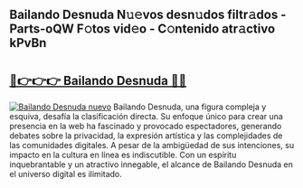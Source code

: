 ## Bailando Desnuda N𝚞𝚎vos desn𝚞dos filtr𝚊dos - Parts-oQW F𝚘tos vid𝚎o - C𝚘ntenido atr𝚊ctivo kPvBn

# <h2><a href="http://mbdegn.tromn.icu/?c=Bailando+Desnuda">🔗👉👉👉 Bailando Desnuda 🔗🔗</a></h2>

[![Bailando Desnuda nuevo](https://i.imgur.com/pEAQMta.gif)](http://mbdegn.tromn.icu/?c=Bailando+Desnuda)
Bailando Desnuda, una figura compleja y esquiva, desafía la clasificación directa. Su enfoque único para crear una presencia en la web ha fascinado y provocado espectadores, generando debates sobre la privacidad, la expresión artística y las complejidades de las comunidades digitales. A pesar de la ambigüedad de sus intenciones, su impacto en la cultura en línea es indiscutible. Con un espíritu inquebrantable y un atractivo innegable, el alcance de Bailando Desnuda en el universo digital es ilimitado.
